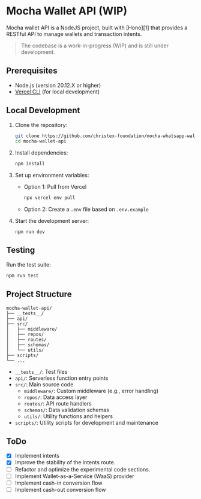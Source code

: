 # Mocha Wallet API (WIP)

Mocha wallet API is a NodeJS project, built with [Hono][1] that provides a RESTful API to manage wallets and transaction intents.

> The codebase is a work-in-progress (WIP) and is still under development.

## Prerequisites

- Node.js (version 20.12.X or higher)
- [Vercel CLI](https://vercel.com/cli) (for local development)

## Local Development

1. Clone the repository:

   ```sh
   git clone https://github.com/christex-foundation/mocha-whatsapp-wallet.git
   cd mocha-wallet-api
   ```

2. Install dependencies:

   ```sh
   npm install
   ```

3. Set up environment variables:

   - Option 1: Pull from Vercel

     ```sh
     npx vercel env pull
     ```

   - Option 2: Create a `.env` file based on `.env.example`

4. Start the development server:
   ```
   npm run dev
   ```

## Testing

Run the test suite:

```sh
npm run test
```

## Project Structure

```
mocha-wallet-api/
├── __tests__/
├── api/
├── src/
│   ├── middleware/
│   ├── repos/
│   ├── routes/
│   ├── schemas/
│   └── utils/
├── scripts/
└── ...
```

- `__tests__/`: Test files
- `api/`: Serverless function entry points
- `src/`: Main source code
  - `middleware/`: Custom middleware (e.g., error handling)
  - `repos/`: Data access layer
  - `routes/`: API route handlers
  - `schemas/`: Data validation schemas
  - `utils/`: Utility functions and helpers
- `scripts/`: Utility scripts for development and maintenance

## ToDo

- [x] Implement intents
- [x] Improve the stability of the intents route.
- [ ] Refactor and optimize the experimental code sections.
- [ ] Implement Wallet-as-a-Service (WaaS) provider
- [ ] Implement cash-in conversion flow
- [ ] Implement cash-out conversion flow
